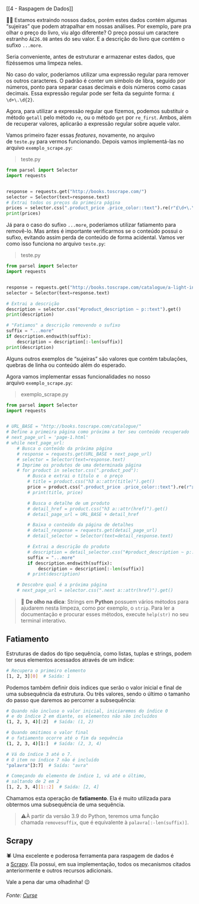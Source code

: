 [[4 - Raspagem de Dados]]

🧼🧽 Estamos extraindo nossos dados, porém estes dados contém algumas “sujeiras” que podem atrapalhar em nossas análises. Por exemplo, pare pra olhar o preço do livro, viu algo diferente? O preço possui um caractere estranho `Â£26.08` antes do seu valor. E a descrição do livro que contém o sufixo `...more`.

Seria conveniente, antes de estruturar e armazenar estes dados, que fizéssemos uma limpeza neles.

No caso do valor, poderíamos utilizar uma expressão regular para remover os outros caracteres. O padrão é conter um símbolo de libra, seguido por números, ponto para separar casas decimais e dois números como casas decimais. Essa expressão regular pode ser feita da seguinte forma: `£\d+\.\d{2}`.

Agora, para utilizar a expressão regular que fizemos, podemos substituir o método `getall` pelo método `re`, ou o método `get` por `re_first`. Ambos, além de recuperar valores, aplicarão a expressão regular sobre aquele valor.

Vamos primeiro fazer essas _features_, novamente, no arquivo de `teste.py` para vermos funcionando. Depois vamos implementá-las no arquivo `exemplo_scrape.py`:

> teste.py

```python
from parsel import Selector
import requests


response = requests.get("http://books.toscrape.com/")
selector = Selector(text=response.text)
# Extrai todos os preços da primeira página
prices = selector.css(".product_price .price_color::text").re(r"£\d+\.\d{2}")
print(prices)
```

Já para o caso do sufixo `...more`, poderíamos utilizar fatiamento para removê-lo. Mas antes é importante verificarmos se o conteúdo possui o sufixo, evitando assim perda de conteúdo de forma acidental. Vamos ver como isso funciona no arquivo `teste.py`:

> teste.py

```python
from parsel import Selector
import requests


response = requests.get("http://books.toscrape.com/catalogue/a-light-in-the-attic_1000/index.html")
selector = Selector(text=response.text)

# Extrai a descrição
description = selector.css("#product_description ~ p::text").get()
print(description)

# "Fatiamos" a descrição removendo o sufixo
suffix = "...more"
if description.endswith(suffix):
    description = description[:-len(suffix)]
print(description)
```

Alguns outros exemplos de “sujeiras” são valores que contém tabulações, quebras de linha ou conteúdo além do esperado.

Agora vamos implementar essas funcionalidades no nosso arquivo `exemplo_scrape.py`:

> exemplo_scrape.py

```python
from parsel import Selector
import requests


# URL_BASE = "http://books.toscrape.com/catalogue/"
# Define a primeira página como próxima a ter seu conteúdo recuperado
# next_page_url = 'page-1.html'
# while next_page_url:
    # Busca o conteúdo da próxima página
    # response = requests.get(URL_BASE + next_page_url)
    # selector = Selector(text=response.text)
    # Imprime os produtos de uma determinada página
    # for product in selector.css(".product_pod"):
        # Busca e extrai o título e  o preço
        # title = product.css("h3 a::attr(title)").get()
        price = product.css(".product_price .price_color::text").re(r"£\d+\.\d{2}")
        # print(title, price)

        # Busca o detalhe de um produto
        # detail_href = product.css("h3 a::attr(href)").get()
        # detail_page_url = URL_BASE + detail_href

        # Baixa o conteúdo da página de detalhes
        # detail_response = requests.get(detail_page_url)
        # detail_selector = Selector(text=detail_response.text)

        # Extrai a descrição do produto
        # description = detail_selector.css("#product_description ~ p::text").get()
        suffix = "...more"
        if description.endswith(suffix):
            description = description[:-len(suffix)]
        # print(description)

    # Descobre qual é a próxima página
    # next_page_url = selector.css(".next a::attr(href)").get()
```

> 👀 **De olho na dica**: Strings em **Python** possuem vários métodos para ajudarem nesta limpeza, como por exemplo, o `strip`. Para ler a documentação e procurar esses métodos, execute `help(str)` no seu terminal interativo.

## Fatiamento

Estruturas de dados do tipo sequência, como listas, tuplas e strings, podem ter seus elementos acessados através de um índice:

```bash
# Recupera o primeiro elemento
[1, 2, 3][0]  # Saída: 1
```

Podemos também definir dois índices que serão o valor inicial e final de uma subsequência da estrutura. Ou três valores, sendo o último o tamanho do passo que daremos ao percorrer a subsequência:

```bash
# Quando não incluso o valor inicial, iniciaremos do índice 0
# e do índice 2 em diante, os elementos não são incluídos
(1, 2, 3, 4)[:2]  # Saída: (1, 2)

# Quando omitimos o valor final
# o fatiamento ocorre até o fim da sequência
(1, 2, 3, 4)[1:]  # Saída: (2, 3, 4)

# Vá do índice 3 até o 7.
# O item no índice 7 não é incluído
"palavra"[3:7]  # Saída: "avra"

# Começando do elemento de índice 1, vá até o último,
# saltando de 2 em 2
[1, 2, 3, 4][1::2]  # Saída: [2, 4]
```

Chamamos esta operação de **fatiamento**. Ela é muito utilizada para obtermos uma subsequência de uma sequência.

> ⚠️À partir da versão 3.9 do Python, teremos uma função chamada `removesuffix`, que é equivalente à `palavra[:-len(suffix)]`.

## Scrapy

🕷 Uma excelente e poderosa ferramenta para raspagem de dados é a [Scrapy](https://scrapy.org/). Ela possui, em sua implementação, todos os mecanismos citados anteriormente e outros recursos adicionais.

Vale a pena dar uma olhadinha! 😉

###### Fonte: [Curse](https://app.betrybe.com/learn/course/5e938f69-6e32-43b3-9685-c936530fd326/module/3d93d491-e3ed-409f-bdb6-3a5dcd11f8d2/section/61c046bb-0372-49d7-83c1-fe68b9e01d73/day/29e6c74d-baff-46b1-9880-3ce81ab1a33e/lesson/5c3e00f7-1832-4664-a2af-abea65f307cc)

